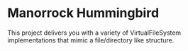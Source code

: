 # Manorrock Hummingbird

This project delivers you with a variety of VirtualFileSystem implementations
that mimic a file/directory like structure.

